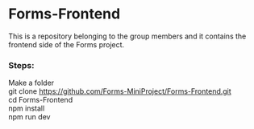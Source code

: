 # Forms-Frontend
This is a repository belonging to the group members and it contains the frontend side of the Forms project.

### Steps:
Make a folder  
git clone https://github.com/Forms-MiniProject/Forms-Frontend.git  
cd Forms-Frontend  
npm install  
npm run dev  
